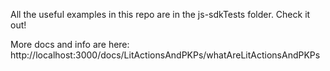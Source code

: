 All the useful examples in this repo are in the js-sdkTests folder. Check it out!

More docs and info are here: http://localhost:3000/docs/LitActionsAndPKPs/whatAreLitActionsAndPKPs
